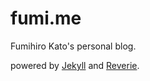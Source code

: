 # fumi.me

Fumihiro Kato's personal blog.

powered by [Jekyll](https://jekyllrb.com/) and [Reverie](https://github.com/amitmerchant1990/reverie).
